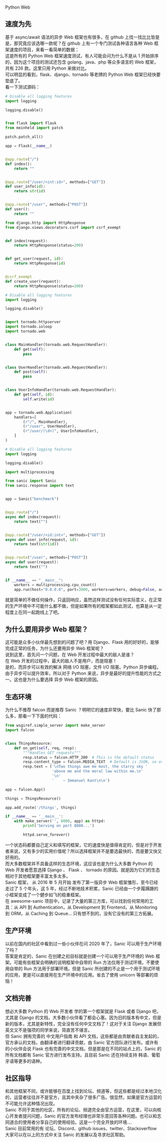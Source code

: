 Python Web
<a name="Y3a0c"></a>
## 速度为先
基于 async/await 语法的异步 Web 框架也有很多，在 github 上找一找比比皆是是，那究竟应该选哪一款呢？在 github 上有一个专门测试各种语言各种 Web 框架速度的项目，来看一看简单的数据：<br />这是所有的 Python Web 框架速度测试，有人可能会问为什么不是从 1 开始排序的，因为这个项目的测试还包含 golang、java、php 等众多语言的 Web 框架，共有 226 款。这里只用 Python 来做对比。<br />可以明显的看到，flask、django、tornado 等老牌的 Python Web 框架已经快要垫底了。<br />看一下测试源码：
```python
# Disable all logging features
import logging

logging.disable()


from flask import Flask
from meinheld import patch

patch.patch_all()

app = Flask(__name__)


@app.route("/")
def index():
    return ""


@app.route("/user/<int:id>", methods=["GET"])
def user_info(id):
    return str(id)


@app.route("/user", methods=["POST"])
def user():
    return ""
```
```python
from django.http import HttpResponse
from django.views.decorators.csrf import csrf_exempt


def index(request):
    return HttpResponse(status=200)


def get_user(request, id):
    return HttpResponse(id)


@csrf_exempt
def create_user(request):
    return HttpResponse(status=200)
```
```python
# Disable all logging features
import logging

logging.disable()


import tornado.httpserver
import tornado.ioloop
import tornado.web


class MainHandler(tornado.web.RequestHandler):
    def get(self):
        pass


class UserHandler(tornado.web.RequestHandler):
    def post(self):
        pass


class UserInfoHandler(tornado.web.RequestHandler):
    def get(self, id):
        self.write(id)


app = tornado.web.Application(
    handlers=[
        (r"/", MainHandler),
        (r"/user", UserHandler),
        (r"/user/(\d+)", UserInfoHandler),
    ]
)
```
```python
# Disable all logging features
import logging

logging.disable()

import multiprocessing

from sanic import Sanic
from sanic.response import text


app = Sanic("benchmark")


@app.route("/")
async def index(request):
    return text("")


@app.route("/user/<id:int>", methods=["GET"])
async def user_info(request, id):
    return text(str(id))


@app.route("/user", methods=["POST"])
async def user(request):
    return text("")


if __name__ == "__main__":
    workers = multiprocessing.cpu_count()
    app.run(host="0.0.0.0", port=3000, workers=workers, debug=False, access_log=False)
```
就是简单的不做任何操作，只返回响应，虽然这样测试没有任何实际意义，在正常的生产环境中不可能什么都不做，但是如果所有的框架都如此测试，也算是从一定程度上在同一起跑线上了吧。
<a name="FsTmE"></a>
## 为什么要用异步 Web 框架？
这可能是众多小伙伴最先想到的问题了吧？用 Django、Flask 用的好好的，能够完成正常的任务，为什么还要用异步 Web 框架呢？<br />说到这里，首先问一个问题，在 Web 开发过程中最大的敌人是谁？<br />在 Web 开发的过程中，最大的敌人不是用户，而是阻塞！<br />是的，而异步可以有效的解决 网络 I/O 阻塞，文件 I/O 阻塞。Python 异步编程。由于异步可以提升效率，所以对于 Python 来说，异步是最好的提升性能的方式之一。这也是为什么要选择 异步 Web 框架的原因。
<a name="Mjld0"></a>
## 生态环境
为什么不推荐 falcon 而是推荐 Sanic ？明明它的速度非常快，要比 Sanic 快了那么多，那看一下下面的代码：
```python
from wsgiref.simple_server import make_server
import falcon


class ThingsResource:
    def on_get(self, req, resp):
        """Handles GET requests"""
        resp.status = falcon.HTTP_200  # This is the default status
        resp.content_type = falcon.MEDIA_TEXT  # Default is JSON, so override
        resp.text = ('\nTwo things awe me most, the starry sky '
                     'above me and the moral law within me.\n'
                     '\n'
                     '    ~ Immanuel Kant\n\n')

app = falcon.App()

things = ThingsResource()

app.add_route('/things', things)

if __name__ == '__main__':
    with make_server('', 8000, app) as httpd:
        print('Serving on port 8000...')

        httpd.serve_forever()
```
一个状态码都要自己定义和填写的框架，它的速度快是值得肯定的，但是对于开发者来说，又有多少的实用价值呢？所以选择框架并不是要选最快的，而是要又快又好用的。<br />而大多数框架并不具备这样的生态环境，这应该也是为什么大多数 Python 的 Web 开发者愿意选择 Django 、 Flask 、 tornado 的原因。就是因为它们的生态相对于其他框架要丰富太多太多。<br />Sanic 框架， 从 2016 年 5 月开始 发布了第一版异步 Web 框架雏形，至今已经走过了 5 个年头，这 5 年，经过不断地技术积累，Sanic 已经由一个步履蹒跚的小框架变成了一个健步如飞的稳重框架。<br />在 awesome-sanic 项目中，记录了大量的第三方库，可以找到任何常用的工具：从 API 到 Authentication，从 Development 到 Frontend，从 Monitoring 到 ORM，从 Caching 到 Queue… 只有想不到的，没有它没有的第三方拓展。
<a name="aoriA"></a>
## 生产环境
以前在国内的社区中看到过一些小伙伴在问 2020 年了，Sanic 可以用于生产环境了吗？<br />答案是肯定的，Sanic 在创建之初目标就是创建一个可以用于生产环境的 Web 框架。可能有些框架会明确的说明框架中自带的 Run 方法仅用于测试环境，不要使用自带的 Run 方法用于部署环境。但是 Sanic 所创建的不止是一个用于测试环境的应用，更是可以直接用在生产环境中的应用。省去了使用 unicorn 等部署的烦恼！
<a name="bgEgs"></a>
## 文档完善
想必大多数 Python 的 Web 开发者 学的第一个框架就是 Flask 或者 Django 吧，尤其是 Django 的文档，大多数小伙伴看了都会心塞。因为旧的版本有中文，但是新的版本，尤其是新特性，完全没有任何中文文档了！这对于关注 Django 发展但英文又不是强项的同学来说，简直苦不堪言。<br />但 Sanic 拥有完善的 中文用户指南 和 API 文档，这些都是由贡献者自主发起的，官方承认的文档，由翻译者进行翻译贡献，由 Sanic 官方团队进行发布。或许有的小伙伴会说 Flask 也有完善的中文文档，但是那是在不同的站点上的，Sanic 的所有文档都有 Sanic 官方进行发布支持。且目前 Sanic 还在持续支持 韩语、葡萄牙语等更多的语种。
<a name="Qw26J"></a>
## 社区指导
和其他框架不同，或许能够在百度上找到论坛、频道等，但这些都是经过本地汉化的，运营者往往并不是官方，且其中夹杂了很多广告。很显然，如果是官方运营的不可能允许这种情况出现。<br />Sanic 不同于其他的社区，所有的论坛、频道完全由官方运营，在这里，可以向核心开发者提问问题，Sanic 的官方发布经理也非常乐意回答各种问题。也可以和志同道合的使用者分享自己的使用经验。这是一个完全开放的环境….<br />Sanic 目前常用的有 论坛、Discord、github issues、twitter、Stackoverflow<br />大家可以在以上的方式中关注 Sanic 的发展以及寻求社区帮助。
